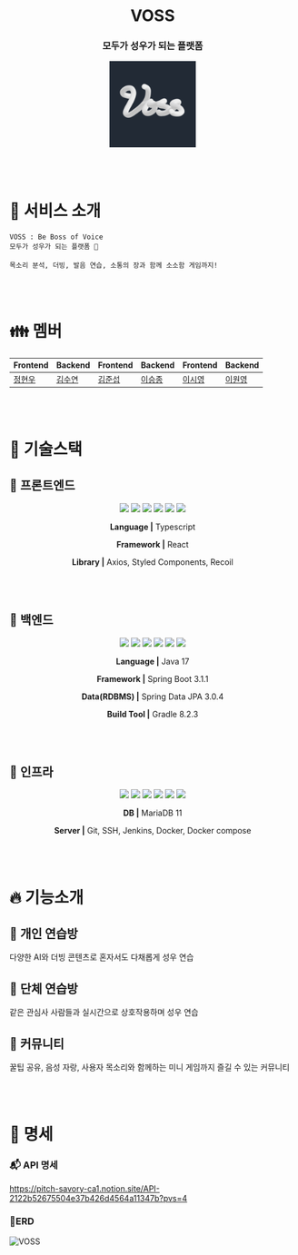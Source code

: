 <h1 align="middle">VOSS</h1>
<h3 align="middle">모두가 성우가 되는 플랫폼</h3>
<p align="middle"><img src="/img/logo.png" width="30%" /></p>

<br>
<br>

# 🌌 서비스 소개
```
VOSS : Be Boss of Voice
모두가 성우가 되는 플랫폼 🎤

목소리 분석, 더빙, 발음 연습, 소통의 장과 함께 소소함 게임까지!
```
<br>
<br>

# 👪 멤버
| Frontend | Backend | Frontend | Backend | Frontend | Backend
| -------- | -------- | -------- | -------- | -------- | --------
| [정현우](https://github.com/jeonghyunwooo) | [김수연](https://github.com/suyeonsu) | [김준섭](https://github.com/uttamapaksa) | [이승종](https://github.com/SeungJong-Lee) | [이시영](https://github.com/swy0123) | [이원영](https://github.com/210-reverof) |

<br>
<br>

# 🔧 기술스택

## 👑 프론트엔드

<div align="middle">

<img src="https://img.shields.io/badge/TypeScript-3178C6?style=for-the-badge&logo=typescript&logoColor=white">
<img src="https://img.shields.io/badge/React-61DAFB?style=for-the-badge&logo=react&logoColor=white">
<img src="https://img.shields.io/badge/axios-5A29E4?style=for-the-badge&logo=axios&logoColor=white">
<img src="https://img.shields.io/badge/styledcomponents-DB7093?style=for-the-badge&logo=styledcomponents&logoColor=white">
<img src="https://img.shields.io/badge/vite-646CFF?style=for-the-badge&logo=vite&logoColor=white">
<img src="https://img.shields.io/badge/recoil-000000?style=for-the-badge&logo=recoil&logoColor=white">

**Language |** Typescript

**Framework |** React

**Library |** Axios, Styled Components, Recoil

<br>
<br>

</div>

## 🎺 백엔드

<div align="middle">

<img src="https://img.shields.io/badge/java-3a75b0?style=for-the-badge&logo=java&logoColor=black"> <img src="https://img.shields.io/badge/spring-6DB33F?style=for-the-badge&logo=spring&logoColor=white">
<img src="https://img.shields.io/badge/spring boot-6DB33F?style=for-the-badge&logo=springboot&logoColor=white">
<img src="https://img.shields.io/badge/spring mvc-6DB33F?style=for-the-badge&logo=spring&logoColor=white">
<img src="https://img.shields.io/badge/JPA Hibernate-59666C?style=for-the-badge&logo=Hibernate&logoColor=white">
<img src="https://img.shields.io/badge/gradle-02303A?style=for-the-badge&logo=gradle&logoColor=white">

**Language |** Java 17

**Framework |** Spring Boot 3.1.1

**Data(RDBMS) |** Spring Data JPA 3.0.4

**Build Tool |** Gradle 8.2.3

</div>

<br>
<br>


## 🔑 인프라

<div align="middle">

<img src="https://img.shields.io/badge/git-F05032?style=for-the-badge&logo=git&logoColor=white">
<img src="https://img.shields.io/badge/AWS EC2-FF9900?style=for-the-badge&logo=amazonec2&logoColor=white">
<img src="https://img.shields.io/badge/maria DB-4479A1?style=for-the-badge&logo=mariadb&logoColor=white">
<img src="https://img.shields.io/badge/jenkins-111111?style=for-the-badge&logo=jenkins&logoColor=white">
<img src="https://img.shields.io/badge/docker-2496ED?style=for-the-badge&logo=docker&logoColor=white">
<img src="https://img.shields.io/badge/docker_compose-e0319d?style=for-the-badge&logo=docker&logoColor=white">


**DB |** MariaDB 11

**Server |** Git, SSH, Jenkins, Docker, Docker compose

</div>

<br>
<br>

# 🔥 기능소개

## 🌼 개인 연습방
다양한 AI와 더빙 콘텐츠로 혼자서도 다채롭게 성우 연습
<br>

## 🌻 단체 연습방
같은 관심사 사람들과 실시간으로 상호작용하며 성우 연습
<br>

## 💐 커뮤니티
꿀팁 공유, 음성 자랑, 사용자 목소리와 함께하는 미니 게임까지 즐길 수 있는 커뮤니티
<br>

<br>
<br>


# 📐 명세
### 📬 API 명세
https://pitch-savory-ca1.notion.site/API-2122b52675504e37b426d4564a11347b?pvs=4

###  🧮ERD
![VOSS](/uploads/258b5a30c776745a37de9ef366b4bbd6/VOSS.png)
